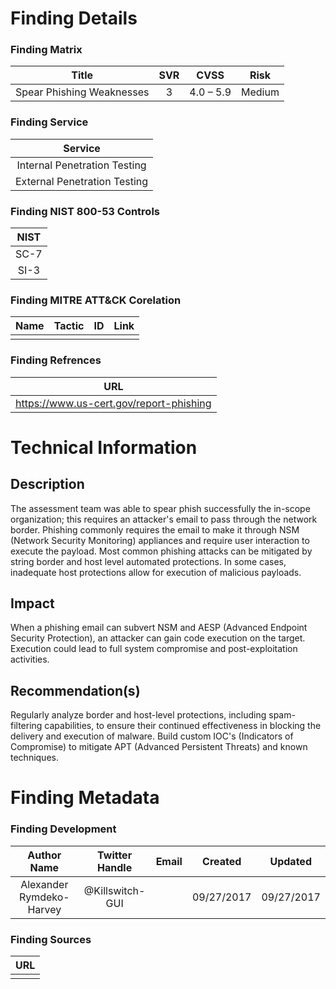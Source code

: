 # Finding Details 

### Finding Matrix
| Title  | SVR  |  CVSS  | Risk |
|:-:|:-:|:-:|:-:|
|  Spear Phishing Weaknesses | 3  | 4.0 – 5.9  |  Medium |

### Finding Service
| Service  |
|:-:|
| Internal Penetration Testing  |
| External Penetration Testing  |

### Finding NIST 800-53 Controls
| NIST  |
|:-:|
| SC-7 |
| SI-3 |


### Finding MITRE ATT&CK Corelation
| Name | Tactic | ID | Link |
|:-:|:-:|:-:|:-:|
|  |  | | |

### Finding Refrences
| URL |
|:-:|
| https://www.us-cert.gov/report-phishing |

  
# Technical Information

## Description 
The assessment team was able to spear phish successfully the in-scope organization; this requires an attacker's email to pass through the network border. Phishing commonly requires the email to make it through NSM (Network Security Monitoring) appliances and require user interaction to execute the payload. Most common phishing attacks can be mitigated by string border and host level automated protections. In some cases, inadequate host protections allow for execution of malicious payloads. 

## Impact
When a phishing email can subvert NSM and AESP (Advanced Endpoint Security Protection), an attacker can gain code execution on the target. Execution could lead to full system compromise and post-exploitation activities.

## Recommendation(s)
Regularly analyze border and host-level protections, including spam-filtering capabilities, to ensure their continued effectiveness in blocking the delivery and execution of malware. Build custom IOC's (Indicators of Compromise) to mitigate APT (Advanced Persistent Threats) and known techniques. 

# Finding Metadata
### Finding Development
| Author Name | Twitter Handle | Email | Created | Updated |
|:-:|:-:|:-:|:-:|:-:|
| Alexander Rymdeko-Harvey | @Killswitch-GUI |  | 09/27/2017 | 09/27/2017 |

### Finding Sources
| URL | 
|:-:|
|  |
